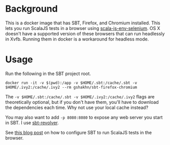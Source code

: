 # Background

This is a docker image that has SBT, Firefox, and Chromium installed. This lets you run ScalaJS tests in a browser using [scala-js-env-selenium](https://github.com/scala-js/scala-js-env-selenium). OS X doesn't have a supported version of these browsers that can run headlessly in Xvfb. Running them in docker is a workaround for headless mode.

# Usage

Run the following in the SBT project root.

    docker run -it -v $(pwd):/app -v $HOME/.sbt:/cache/.sbt -v $HOME/.ivy2:/cache/.ivy2 --rm gshakhn/sbt-firefox-chromium

The `-v $HOME/.sbt:/cache/.sbt -v $HOME/.ivy2:/cache/.ivy2` flags are theoretically optional, but if you don't have them, you'll have to download the dependencies each time. Why not use your local cache instead?

You may also want to add `-p 8080:8080` to expose any web server you start in SBT. I use [sbt-revolver](https://github.com/spray/sbt-revolver).

See [this blog post](http://www.gshakhn.com/2016/04/16/on-running-scalajs-tests-in-a-browser.html) on how to configure SBT to run ScalaJS tests in the browser.
